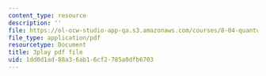 ```yaml
---
content_type: resource
description: ''
file: https://ol-ocw-studio-app-qa.s3.amazonaws.com/courses/8-04-quantum-physics-i-spring-2013/1dd0d1ad88a36ab16cf2785a0dfb6703_lHhw_SExF1M.pdf
file_type: application/pdf
resourcetype: Document
title: 3play pdf file
uid: 1dd0d1ad-88a3-6ab1-6cf2-785a0dfb6703
---
```

